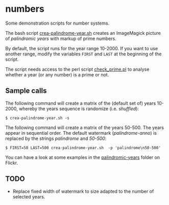 # numbers

Some demonstration scripts for number systems.

The bash script [crea-palindrome-year.sh](crea-palindrome-year.sh) creates an ImageMagick picture of *palindromic years* with markup of prime numbers.

By default, the script runs for the year range 10-2000. If you want to use another range, modify the variables `FIRST` and `LAST` at the beginning of the script.

The script needs access to the perl script [check_prime.pl](check_prime.pl) to analyse whether a year (or any number) is a prime or not.

## Sample calls

The following command will create a matrix of the (default set of) years 10-2000, whereby the years sequence is randomize (i.e. *shuffled*):

    $ crea-palindrome-year.sh -s

The following command will create a matrix of the years 50-500. The years appear in sequential order. The default watermark (*palindrome-anno*) is replaced by the strings *palindrome* and *50-500*:

    $ FIRST=50 LAST=500 crea-palindrome-year.sh  -p 'palindrome\n50-500'

You can have a look at some examples in the [palindromic-years](https://flickr.com/photos/193014685@N06/albums/72157719265366553) folder on Flickr.

## TODO

- Replace fixed width of watermark to size adapted to the number of selected years.




